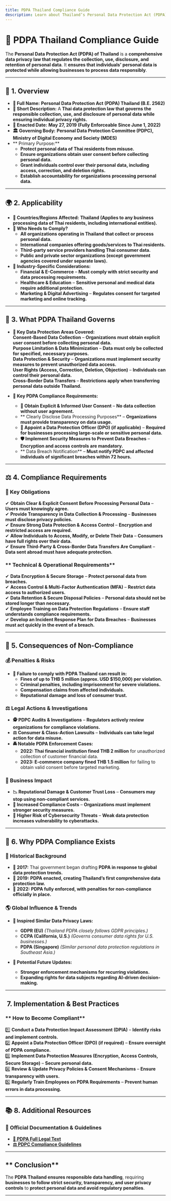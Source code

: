 ```yaml
---
title: PDPA Thailand Compliance Guide
description: Learn about Thailand’s Personal Data Protection Act (PDPA), its requirements, enforcement, and best practices for protecting personal data.
---
```


# **📜 PDPA Thailand Compliance Guide**  
The **Personal Data Protection Act (PDPA) of Thailand** is a **comprehensive data privacy law that regulates the collection, use, disclosure, and retention of personal data**. It **ensures that individuals' personal data is protected while allowing businesses to process data responsibly**.

---

## **📌 1. Overview**
- **🔹 Full Name:** **Personal Data Protection Act (PDPA) Thailand (B.E. 2562)**  
- **📖 Short Description:** A **Thai data protection law that governs the responsible collection, use, and disclosure of personal data while ensuring individual privacy rights.**  
- **📅 Enacted Date:** **May 27, 2019 (Fully Enforceable Since June 1, 2022)**  
- **🏛️ Governing Body:** **Personal Data Protection Committee (PDPC), Ministry of Digital Economy and Society (MDES)**  
- ** Primary Purpose:**  
  - **Protect personal data of Thai residents from misuse.**  
  - **Ensure organizations obtain user consent before collecting personal data.**  
  - **Grant individuals control over their personal data, including access, correction, and deletion rights.**  
  - **Establish accountability for organizations processing personal data.**  

---

## **🌍 2. Applicability**
- **📍 Countries/Regions Affected:** **Thailand (Applies to any business processing data of Thai residents, including international entities).**  
- **🏢 Who Needs to Comply?**  
  - **All organizations operating in Thailand that collect or process personal data.**  
  - **International companies offering goods/services to Thai residents.**  
  - **Third-party service providers handling Thai consumer data.**  
  - **Public and private sector organizations (except government agencies covered under separate laws).**  
- **📌 Industry-Specific Considerations:**  
  - **Financial & E-Commerce** – **Must comply with strict security and data processing requirements.**  
  - **Healthcare & Education** – **Sensitive personal and medical data require additional protection.**  
  - **Marketing & Digital Advertising** – **Regulates consent for targeted marketing and online tracking.**  

---

## **📂 3. What PDPA Thailand Governs**
- **🔐 Key Data Protection Areas Covered:**  
   **Consent-Based Data Collection** – **Organizations must obtain explicit user consent before collecting personal data.**  
   **Purpose Limitation & Data Minimization** – **Data must only be collected for specified, necessary purposes.**  
   **Data Protection & Security** – **Organizations must implement security measures to prevent unauthorized data access.**  
   **User Rights (Access, Correction, Deletion, Objection)** – **Individuals can control their personal data.**  
   **Cross-Border Data Transfers** – **Restrictions apply when transferring personal data outside Thailand.**  

- **📜 Key PDPA Compliance Requirements:**  
  - **📂 Obtain Explicit & Informed User Consent** – **No data collection without user agreement.**  
  - ** Clearly Disclose Data Processing Purposes** – **Organizations must provide transparency on data usage.**  
  - **📢 Appoint a Data Protection Officer (DPO) (if applicable)** – **Required for businesses processing large-scale or sensitive personal data.**  
  - **🛡️ Implement Security Measures to Prevent Data Breaches** – **Encryption and access controls are mandatory.**  
  - ** Data Breach Notification** – **Must notify PDPC and affected individuals of significant breaches within 72 hours.**  

---

## **⚖️ 4. Compliance Requirements**
### **📜 Key Obligations**
✔ **Obtain Clear & Explicit Consent Before Processing Personal Data** – **Users must knowingly agree.**  
✔ **Provide Transparency in Data Collection & Processing** – **Businesses must disclose privacy policies.**  
✔ **Ensure Strong Data Protection & Access Control** – **Encryption and restricted access are required.**  
✔ **Allow Individuals to Access, Modify, or Delete Their Data** – **Consumers have full rights over their data.**  
✔ **Ensure Third-Party & Cross-Border Data Transfers Are Compliant** – **Data sent abroad must have adequate protection.**  

### ** Technical & Operational Requirements**
✔ **Data Encryption & Secure Storage** – **Protect personal data from breaches.**  
✔ **Access Control & Multi-Factor Authentication (MFA)** – **Restrict data access to authorized users.**  
✔ **Data Retention & Secure Disposal Policies** – **Personal data should not be stored longer than necessary.**  
✔ **Employee Training on Data Protection Regulations** – **Ensure staff understands compliance requirements.**  
✔ **Develop an Incident Response Plan for Data Breaches** – **Businesses must act quickly in the event of a breach.**  

---

## **🚨 5. Consequences of Non-Compliance**
### **💰 Penalties & Risks**
- **📌 Failure to comply with PDPA Thailand can result in:**  
  - **Fines of up to THB 5 million (approx. USD $150,000) per violation.**  
  - **Criminal penalties, including imprisonment for severe violations.**  
  - **Compensation claims from affected individuals.**  
  - **Reputational damage and loss of consumer trust.**  

### **⚖️ Legal Actions & Investigations**
- **🕵️ PDPC Audits & Investigations** – **Regulators actively review organizations for compliance violations.**  
- **⚖️ Consumer & Class-Action Lawsuits** – **Individuals can take legal action for data misuse.**  
- **🚔 Notable PDPA Enforcement Cases:**  
  - **2022: Thai financial institution fined THB 2 million** for unauthorized collection of customer financial data.  
  - **2023: E-commerce company fined THB 1.5 million** for failing to obtain valid consent before targeted marketing.  

### **🏢 Business Impact**
- **📉 Reputational Damage & Customer Trust Loss** – **Consumers may stop using non-compliant services.**  
- **🚫 Increased Compliance Costs** – **Organizations must implement stronger security measures.**  
- **🔄 Higher Risk of Cybersecurity Threats** – **Weak data protection increases vulnerability to cyberattacks.**  

---

## **📜 6. Why PDPA Compliance Exists**
### **📖 Historical Background**
- **📅 2017:** Thai government began drafting **PDPA in response to global data protection trends.**  
- **📅 2019:** **PDPA enacted, creating Thailand’s first comprehensive data protection law.**  
- **📅 2022:** **PDPA fully enforced, with penalties for non-compliance officially in place.**  

### **🌎 Global Influence & Trends**
- **📢 Inspired Similar Data Privacy Laws:**  
  - **GDPR (EU)** *(Thailand PDPA closely follows GDPR principles.)*  
  - **CCPA (California, U.S.)** *(Governs consumer data rights for U.S. businesses.)*  
  - **PDPA (Singapore)** *(Similar personal data protection regulations in Southeast Asia.)*  

- **📆 Potential Future Updates:**  
  - **Stronger enforcement mechanisms for recurring violations.**  
  - **Expanding rights for data subjects regarding AI-driven decision-making.**  

---

## **️ 7. Implementation & Best Practices**
### ** How to Become Compliant**
1️⃣ **Conduct a Data Protection Impact Assessment (DPIA)** – **Identify risks and implement controls.**  
2️⃣ **Appoint a Data Protection Officer (DPO) (if required)** – **Ensure oversight of PDPA compliance.**  
3️⃣ **Implement Data Protection Measures (Encryption, Access Controls, Secure Storage)** – **Secure personal data.**  
4️⃣ **Review & Update Privacy Policies & Consent Mechanisms** – **Ensure transparency with users.**  
5️⃣ **Regularly Train Employees on PDPA Requirements** – **Prevent human errors in data processing.**  

---

## **📚 8. Additional Resources**
### **🔗 Official Documentation & Guidelines**
- **[📖 PDPA Full Legal Text](https://www.pdpc.go.th/)**  
- **[⚖️ PDPC Compliance Guidelines](https://www.pdpc.go.th/en/home/)**  

---

## ** Conclusion**
The **PDPA Thailand ensures responsible data handling**, requiring **businesses to follow strict security, transparency, and user privacy controls** to **protect personal data and avoid regulatory penalties**.

---
